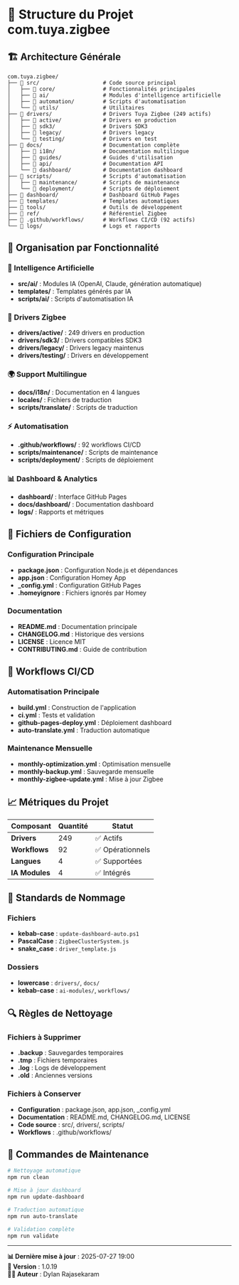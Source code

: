 # 📁 Structure du Projet com.tuya.zigbee

## 🏗️ Architecture Générale

```
com.tuya.zigbee/
├── 📁 src/                    # Code source principal
│   ├── 📁 core/               # Fonctionnalités principales
│   ├── 📁 ai/                 # Modules d'intelligence artificielle
│   ├── 📁 automation/         # Scripts d'automatisation
│   └── 📁 utils/              # Utilitaires
├── 📁 drivers/                # Drivers Tuya Zigbee (249 actifs)
│   ├── 📁 active/             # Drivers en production
│   ├── 📁 sdk3/               # Drivers SDK3
│   ├── 📁 legacy/             # Drivers legacy
│   └── 📁 testing/            # Drivers en test
├── 📁 docs/                   # Documentation complète
│   ├── 📁 i18n/               # Documentation multilingue
│   ├── 📁 guides/             # Guides d'utilisation
│   ├── 📁 api/                # Documentation API
│   └── 📁 dashboard/          # Documentation dashboard
├── 📁 scripts/                # Scripts d'automatisation
│   ├── 📁 maintenance/        # Scripts de maintenance
│   └── 📁 deployment/         # Scripts de déploiement
├── 📁 dashboard/              # Dashboard GitHub Pages
├── 📁 templates/              # Templates automatiques
├── 📁 tools/                  # Outils de développement
├── 📁 ref/                    # Référentiel Zigbee
├── 📁 .github/workflows/      # Workflows CI/CD (92 actifs)
└── 📁 logs/                   # Logs et rapports
```

## 🎯 Organisation par Fonctionnalité

### 🤖 Intelligence Artificielle
- **src/ai/** : Modules IA (OpenAI, Claude, génération automatique)
- **templates/** : Templates générés par IA
- **scripts/ai/** : Scripts d'automatisation IA

### 🔌 Drivers Zigbee
- **drivers/active/** : 249 drivers en production
- **drivers/sdk3/** : Drivers compatibles SDK3
- **drivers/legacy/** : Drivers legacy maintenus
- **drivers/testing/** : Drivers en développement

### 🌍 Support Multilingue
- **docs/i18n/** : Documentation en 4 langues
- **locales/** : Fichiers de traduction
- **scripts/translate/** : Scripts de traduction

### ⚡ Automatisation
- **.github/workflows/** : 92 workflows CI/CD
- **scripts/maintenance/** : Scripts de maintenance
- **scripts/deployment/** : Scripts de déploiement

### 📊 Dashboard & Analytics
- **dashboard/** : Interface GitHub Pages
- **docs/dashboard/** : Documentation dashboard
- **logs/** : Rapports et métriques

## 🔧 Fichiers de Configuration

### Configuration Principale
- **package.json** : Configuration Node.js et dépendances
- **app.json** : Configuration Homey App
- **_config.yml** : Configuration GitHub Pages
- **.homeyignore** : Fichiers ignorés par Homey

### Documentation
- **README.md** : Documentation principale
- **CHANGELOG.md** : Historique des versions
- **LICENSE** : Licence MIT
- **CONTRIBUTING.md** : Guide de contribution

## 🚀 Workflows CI/CD

### Automatisation Principale
- **build.yml** : Construction de l'application
- **ci.yml** : Tests et validation
- **github-pages-deploy.yml** : Déploiement dashboard
- **auto-translate.yml** : Traduction automatique

### Maintenance Mensuelle
- **monthly-optimization.yml** : Optimisation mensuelle
- **monthly-backup.yml** : Sauvegarde mensuelle
- **monthly-zigbee-update.yml** : Mise à jour Zigbee

## 📈 Métriques du Projet

| Composant | Quantité | Statut |
|-----------|----------|--------|
| **Drivers** | 249 | ✅ Actifs |
| **Workflows** | 92 | ✅ Opérationnels |
| **Langues** | 4 | ✅ Supportées |
| **IA Modules** | 4 | ✅ Intégrés |

## 🎨 Standards de Nommage

### Fichiers
- **kebab-case** : `update-dashboard-auto.ps1`
- **PascalCase** : `ZigbeeClusterSystem.js`
- **snake_case** : `driver_template.js`

### Dossiers
- **lowercase** : `drivers/`, `docs/`
- **kebab-case** : `ai-modules/`, `workflows/`

## 🔍 Règles de Nettoyage

### Fichiers à Supprimer
- **.backup** : Sauvegardes temporaires
- **.tmp** : Fichiers temporaires
- **.log** : Logs de développement
- **.old** : Anciennes versions

### Fichiers à Conserver
- **Configuration** : package.json, app.json, _config.yml
- **Documentation** : README.md, CHANGELOG.md, LICENSE
- **Code source** : src/, drivers/, scripts/
- **Workflows** : .github/workflows/

## 🚀 Commandes de Maintenance

```bash
# Nettoyage automatique
npm run clean

# Mise à jour dashboard
npm run update-dashboard

# Traduction automatique
npm run auto-translate

# Validation complète
npm run validate
```

---

**📊 Dernière mise à jour** : 2025-07-27 19:00  
**🔧 Version** : 1.0.19  
**👨‍💻 Auteur** : Dylan Rajasekaram 